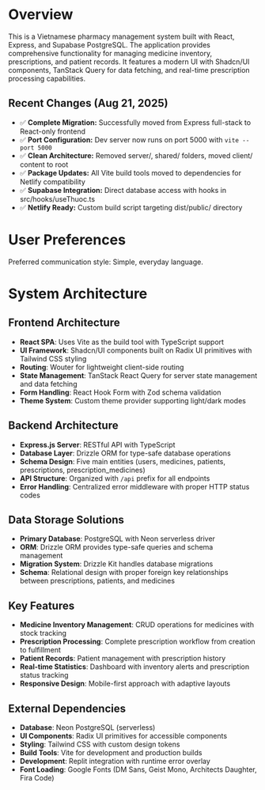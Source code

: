 # Overview

This is a Vietnamese pharmacy management system built with React, Express, and Supabase PostgreSQL. The application provides comprehensive functionality for managing medicine inventory, prescriptions, and patient records. It features a modern UI with Shadcn/UI components, TanStack Query for data fetching, and real-time prescription processing capabilities.

## Recent Changes (Aug 21, 2025)
- ✅ **Complete Migration:** Successfully moved from Express full-stack to React-only frontend
- ✅ **Port Configuration:** Dev server now runs on port 5000 with `vite --port 5000`
- ✅ **Clean Architecture:** Removed server/, shared/ folders, moved client/ content to root
- ✅ **Package Updates:** All Vite build tools moved to dependencies for Netlify compatibility  
- ✅ **Supabase Integration:** Direct database access with hooks in src/hooks/useThuoc.ts
- ✅ **Netlify Ready:** Custom build script targeting dist/public/ directory

# User Preferences

Preferred communication style: Simple, everyday language.

# System Architecture

## Frontend Architecture
- **React SPA**: Uses Vite as the build tool with TypeScript support
- **UI Framework**: Shadcn/UI components built on Radix UI primitives with Tailwind CSS styling
- **Routing**: Wouter for lightweight client-side routing
- **State Management**: TanStack React Query for server state management and data fetching
- **Form Handling**: React Hook Form with Zod schema validation
- **Theme System**: Custom theme provider supporting light/dark modes

## Backend Architecture
- **Express.js Server**: RESTful API with TypeScript
- **Database Layer**: Drizzle ORM for type-safe database operations
- **Schema Design**: Five main entities (users, medicines, patients, prescriptions, prescription_medicines)
- **API Structure**: Organized with `/api` prefix for all endpoints
- **Error Handling**: Centralized error middleware with proper HTTP status codes

## Data Storage Solutions
- **Primary Database**: PostgreSQL with Neon serverless driver
- **ORM**: Drizzle ORM provides type-safe queries and schema management
- **Migration System**: Drizzle Kit handles database migrations
- **Schema**: Relational design with proper foreign key relationships between prescriptions, patients, and medicines

## Key Features
- **Medicine Inventory Management**: CRUD operations for medicines with stock tracking
- **Prescription Processing**: Complete prescription workflow from creation to fulfillment
- **Patient Records**: Patient management with prescription history
- **Real-time Statistics**: Dashboard with inventory alerts and prescription status tracking
- **Responsive Design**: Mobile-first approach with adaptive layouts

## External Dependencies

- **Database**: Neon PostgreSQL (serverless)
- **UI Components**: Radix UI primitives for accessible components
- **Styling**: Tailwind CSS with custom design tokens
- **Build Tools**: Vite for development and production builds
- **Development**: Replit integration with runtime error overlay
- **Font Loading**: Google Fonts (DM Sans, Geist Mono, Architects Daughter, Fira Code)